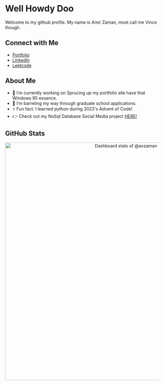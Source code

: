 # Well Howdy Doo
Welcome to my github profile. My name is Amir Zaman, most call me Vince though.

## Connect with Me

- [Portfolio](https://avzaman.netlify.app/)
- [LinkedIn](https://www.linkedin.com/in/avzaman/)
- [Leetcode](https://leetcode.com/avzaman/)

## About Me

- 🔭 I’m currently working on Sprucing up my portfolio site have that Windows 95 essance.
- 🌱 I’m barreling my way through graduate school applications.
- ⚡ Fun fact: I learned python during 2023's Advent of Code!
- 👉 Check out my NoSql Database Social Media project [HERE!](https://d173s6iimxj6sw.cloudfront.net/AvzamanSocial/social-feed.php)

## GitHub Stats
<!-- Copy-paste in your Readme.md file -->
<a href="https://next.ossinsight.io/widgets/official/compose-user-dashboard-stats?user_id=107433933" target="_blank" style="display: block" align="center">
  <picture>
    <source media="(prefers-color-scheme: dark)" srcset="https://next.ossinsight.io/widgets/official/compose-user-dashboard-stats/thumbnail.png?user_id=107433933&image_size=auto&color_scheme=dark" width="771" height="auto">
    <img alt="Dashboard stats of @avzaman" src="https://next.ossinsight.io/widgets/official/compose-user-dashboard-stats/thumbnail.png?user_id=107433933&image_size=auto&color_scheme=light" width="771" height="auto">
  </picture>
</a>
<!-- Made with [OSS Insight](https://ossinsight.io/) -->
<!--
**avzaman/avzaman** is a ✨ _special_ ✨ repository because its `README.md` (this file) appears on your GitHub profile.
